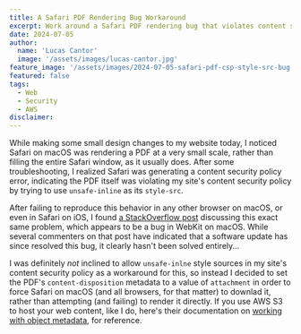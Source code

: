 ```yaml
---
title: A Safari PDF Rendering Bug Workaround
excerpt: Work around a Safari PDF rendering bug that violates content security policies by forcing PDF downloads instead.
date: 2024-07-05
author:
  name: 'Lucas Cantor'
  image: '/assets/images/lucas-cantor.jpg'
feature_image: '/assets/images/2024-07-05-safari-pdf-csp-style-src-bug.png'
featured: false
tags:
  - Web
  - Security
  - AWS
disclaimer:
---
```


While making some small design changes to my website today, I noticed Safari on macOS was rendering a PDF at a very small scale, rather than filling the entire Safari window, as it usually does. After some troubleshooting, I realized Safari was generating a content security policy error, indicating the PDF itself was violating my site's content security policy by trying to use `unsafe-inline` as its `style-src`.

After failing to reproduce this behavior in any other browser on macOS, or even in Safari on iOS, I found [a StackOverflow post](https://stackoverflow.com/questions/76077768/webkit-pdf-display-seems-to-require-csp-with-unsafe-inline-style-src) discussing this exact same problem, which appears to be a bug in WebKit on macOS. While several commenters on that post have indicated that a software update has since resolved this bug, it clearly hasn't been solved entirely...

I was definitely _not_ inclined to allow `unsafe-inlne` style sources in my site's content security policy as a workaround for this, so instead I decided to set the PDF's `content-disposition` metadata to a value of `attachment` in order to force Safari on macOS (and all browsers, for that matter) to downlad it, rather than attempting (and failing) to render it directly. If you use AWS S3 to host your web content, like I do, here's their documentation on [working with object metadata](https://docs.aws.amazon.com/AmazonS3/latest/userguide/UsingMetadata.html), for reference.
